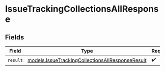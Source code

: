 # IssueTrackingCollectionsAllResponse


## Fields

| Field                                                                                                      | Type                                                                                                       | Required                                                                                                   | Description                                                                                                |
| ---------------------------------------------------------------------------------------------------------- | ---------------------------------------------------------------------------------------------------------- | ---------------------------------------------------------------------------------------------------------- | ---------------------------------------------------------------------------------------------------------- |
| `result`                                                                                                   | [models.IssueTrackingCollectionsAllResponseResult](../models/issuetrackingcollectionsallresponseresult.md) | :heavy_check_mark:                                                                                         | N/A                                                                                                        |